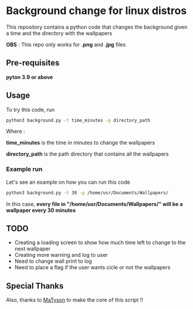 # Background change for linux distros

This repository contains a python code that changes the background given a time and the directory with the wallpapers

**OBS** : This repo only works for __.png__ and __.jpg__ files

## Pre-requisites

__pyton 3.9 or above__

## Usage

To try this code, run

```sh
python3 background.py -t time_minutes -p directory_path
```
Where :

__time_minutes__ is the time in minutes to change the wallpapers

__directory_path__ is the path directory that contains all the wallpapers

### Example run

Let's see an example on how you can run this code

```sh
python3 background.py -t 30 -p /home/usr/Documents/Wallpapers/
```

In this case, __every file in "/home/usr/Documents/Wallpapers/" will be a wallpaper every 30 minutes__

## TODO

- Creating a loading screen to show how much time left to change to the next wallpaper
- Creating more warning and log to user
- Need to change wall print to log
- Need to place a flag if the user wants cicle or not the wallpapers

## Special Thanks

Also, thanks to [MaTyson](https://github.com/MaTyson) to make the core of this script !!